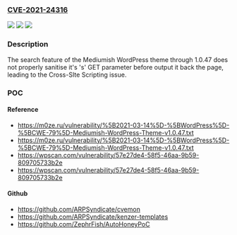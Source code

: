 ### [CVE-2021-24316](https://cve.mitre.org/cgi-bin/cvename.cgi?name=CVE-2021-24316)
![](https://img.shields.io/static/v1?label=Product&message=Mediumish&color=blue)
![](https://img.shields.io/static/v1?label=Version&message=1.0.47%3C%3D%201.0.47%20&color=brighgreen)
![](https://img.shields.io/static/v1?label=Vulnerability&message=CWE-79%20Cross-site%20Scripting%20(XSS)&color=brighgreen)

### Description

The search feature of the Mediumish WordPress theme through 1.0.47 does not properly sanitise it's 's' GET parameter before output it back the page, leading to the Cross-SIte Scripting issue.

### POC

#### Reference
- https://m0ze.ru/vulnerability/%5B2021-03-14%5D-%5BWordPress%5D-%5BCWE-79%5D-Mediumish-WordPress-Theme-v1.0.47.txt
- https://m0ze.ru/vulnerability/%5B2021-03-14%5D-%5BWordPress%5D-%5BCWE-79%5D-Mediumish-WordPress-Theme-v1.0.47.txt
- https://wpscan.com/vulnerability/57e27de4-58f5-46aa-9b59-809705733b2e
- https://wpscan.com/vulnerability/57e27de4-58f5-46aa-9b59-809705733b2e

#### Github
- https://github.com/ARPSyndicate/cvemon
- https://github.com/ARPSyndicate/kenzer-templates
- https://github.com/ZephrFish/AutoHoneyPoC


